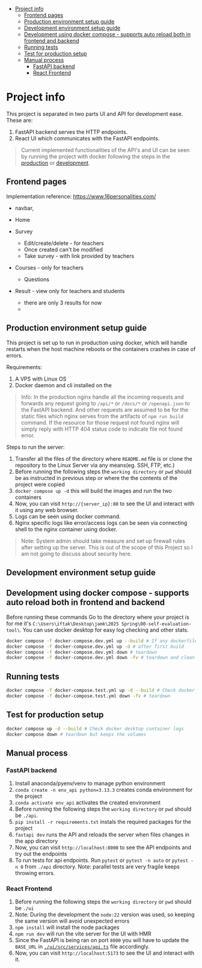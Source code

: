 - [Project info](#project-info)
  - [Frontend pages](#frontend-pages)
  - [Production environment setup guide](#production-environment-setup-guide)
  - [Development environment setup guide](#development-environment-setup-guide)
  - [Development using docker compose - supports auto reload both in frontend and backend](#development-using-docker-compose---supports-auto-reload-both-in-frontend-and-backend)
  - [Running tests](#running-tests)
  - [Test for production setup](#test-for-production-setup)
  - [Manual process](#manual-process)
    - [FastAPI backend](#fastapi-backend)
    - [React Frontend](#react-frontend)


# Project info

This project is separated in two parts UI and API for development ease. These are:
1. FastAPI backend serves the HTTP endpoints.
2. React UI which communicates with the FastAPI endpoints.

> Current implemented functionalities of the API's and UI can be seen by running the project with docker following the steps in the [production](#production-environment-setup-guide) or [development](#development-environment-setup-guide).




## Frontend pages
Implementation reference: https://www.16personalities.com/
- navbar, 

- Home
- Survey
  - Edit/create/delete - for teachers
  - Once created can't be modified
  - Take survey - with link provided by teachers

- Courses - only for teachers
  - Questions

- Result - view only for teachers and students
  - there are only 3 results for now
  - 


## Production environment setup guide
This project is set up to run in production using docker, which will handle restarts when the host machine reboots or the containers crashes in case of errors.

Requirements:
1. A VPS with Linux OS
2. Docker daemon and cli installed on the

> Info: In the production nginx handle all the incoming requests and forwards any request going to `/api/*` or `/docs/*` or `/openapi.json` to the FastAPI backend. And other requests are assumed to be for the static files which nginx serves from the artifacts of `npm run build` command. If the resource for those request not found nginx will simply reply with HTTP 404 status code to indicate file not found error.

Steps to run the server:
1. Transfer all the files of the directory where `README.md` file is or clone the repository to the Linux Server via any means(eg. SSH, FTP, etc.)
2. Before running the following steps the `working directory` or `pwd` should be as instructed in previous step or where the the contents of the project were copied
3. `docker compose up -d` this will build the images and run the two containers
4. Now, you can visit `http://{server_ip}:80` to see the UI and interact with it using any web browser.
5. Logs can be seen using docker command.
6. Nginx specific logs like error/access logs can be seen via connecting shell to the nginx container using docker.


> Note: System admin should take measure and set up firewall rules after setting up the server. This is out of the scope of this Project so I am not going to discuss about security here.


## Development environment setup guide

## Development using docker compose - supports auto reload both in frontend and backend
Before running these commands Go to the directory where your project is for me it's `C:\Users\iftak\Desktop\jamk\2025 Spring\00-self-evaluation-tool\`. You can use docker desktop for easy log checking and other stats.

```bash
docker compose -f docker-compose.dev.yml up --build # If any dockerfile is changed and required for the first time
docker compose -f docker-compose.dev.yml up -d # after first build
docker compose -f docker-compose.dev.yml down # teardown
docker compose -f docker-compose.dev.yml down -fv # teardown and clean up volumes
```

## Running tests
```bash
docker compose -f docker-compose.test.yml up -d --build # Check docker desktop container logs
docker compose -f docker-compose.test.yml down -fv # teardown
```

## Test for production setup
```bash
docker compose up -d --build # Check docker desktop container logs
docker compose down # teardown but keeps the volumes
```


## Manual process

### FastAPI backend

1. Install anaconda/pyenv/venv to manage python environment
3. `conda create -n env_api python=3.13.3` creates conda environment for the project
4. `conda activate env_api` activates the created environment
5. Before running the following steps the `working directory` or `pwd` should be `./api`.
6. `pip install -r requirements.txt` instals the required packages for the project
7. `fastapi dev` runs the API and reloads the server when files changes in the app directory
8. Now, you can visit `http://localhost:8000` to see the API endpoints and try out the endpoints
9. To run tests for api endpoints. Run `pytest` or `pytest -n auto` or `pytest -n 0` from `./api` directory. Note: parallel tests are very fragile keeps throwing errors.

### React Frontend

1. Before running the following steps the `working directory` or `pwd` should be `./ui`
2. Note: During the development the `node:22` version was used, so keeping the same version will avoid unexpected errors
3. `npm install` will install the node packages
4. `npm run dev` will run the vite server for the UI with HMR
5. Since the FastAPI is being ran on port `8000` you will have to update the `BASE_URL` in [`./ui/src/services/api.ts`](./ui/src/services/api.ts#L6) file accordingly.
6. Now, you can visit `http://localhost:5173` to see the UI and interact with it.
